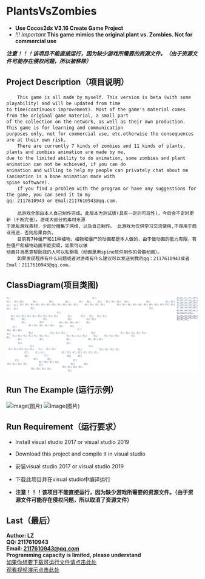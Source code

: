# PlantsVsZombies
* **Use Cocos2dx V3.16 Create Game Project**<br>
* *!!! important*   **This game mimics the original plant vs. Zombies. Not for commercial use**<br>

***注意！！！该项目不能直接运行，因为缺少游戏所需要的资源文件。（由于资源文件可能存在侵权问题，所以被移除）***


## Project Description（项目说明）<br>
        This game is all made by myself. This version is beta (with some playability) and will be updated from time
    to time(continuous improvement). Most of the game's material comes from the original game material, a small part 
    of the collection on the network, as well as their own production. This game is for learning and communication 
    purposes only, not for commercial use, etc.otherwise the consequences are at their own risk.
        There are currently 7 kinds of zombies and 11 kinds of plants, plants and zombies animation are made by me, 
    due to the limited ability to do animation, some zombies and plant animation can not be achieved, if you can do
    animation and willing to help my people can privately chat about me (animation is a bone animation made with 
    spine software).
        If you find a problem with the program or have any suggestions for the game, you can send it to my 
    qq: 2117610943 or Emal:2117610943@qq.com.

        此游戏全部由本人自己制作完成。此版本为测试版(具有一定的可玩性)，今后会不定时更新（不断完善）。游戏大部分的素材来源
    于原版游戏素材，少部分搜集于网络，以及自己制作。 此游戏为仅供学习交流使用,不得用于商业用途，否则后果自负。 
        目前有7种僵尸和11种植物，植物和僵尸的动画都是本人做的，由于做动画的能力有限，有些僵尸和植物动画不能实现，如果可以做
    动画并且愿意帮助我的人可以私聊我（动画是用spine软件制作的骨骼动画）。
        如果发现程序有什么问题或者对游戏有什么建议可以发送到我的qq：2117610943或者Emal：2117610943@qq.com。

## ClassDiagram(项目类图)
![ClassDiagram](https://github.com/ErLinErYi/PlantsVsZombies/raw/master/ClassDiagram.png)

## Run The Example (运行示例）
![Image(图片)](https://img-blog.csdnimg.cn/20200110151132149.png?x-oss-process=image/watermark,type_ZmFuZ3poZW5naGVpdGk,shadow_10,text_aHR0cHM6Ly9ibG9nLmNzZG4ubmV0L3FxXzQwNjMwMjQ2,size_16,color_FFFFFF,t_70)
![Image(图片)](https://img-blog.csdnimg.cn/20191019220825998.png?x-oss-process=image/watermark,type_ZmFuZ3poZW5naGVpdGk,shadow_10,text_aHR0cHM6Ly9ibG9nLmNzZG4ubmV0L3FxXzQwNjMwMjQ2,size_16,color_FFFFFF,t_70)

## Run Requirement（运行要求）
* Install visual studio 2017 or visual studio 2019
* Download this project and compile it in visual studio

* 安装visual studio 2017 or visual studio 2019
* 下载此项目并在visual studio中编译运行
* **注意！！！该项目不能直接运行，因为缺少游戏所需要的资源文件。（由于资源文件可能存在侵权问题，所以取消了资源文件）**

## Last（最后）
**Author: LZ** <br>
**QQ: 2117610943** <br>
**Email: 2117610943@qq.com** <br>
**Programming capacity is limited, please understand**<br>
[如果你想要下载可运行文件请点击此处](https://blog.csdn.net/qq_40630246/article/details/102643196)<br>
[观看视频演示点击此处](https://www.bilibili.com/video/av83295018/)
